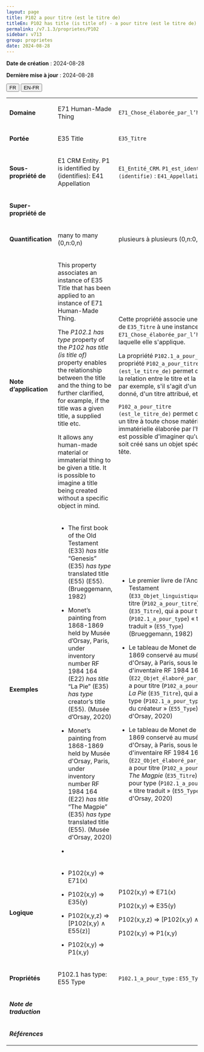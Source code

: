 ```yaml
---
layout: page
title: P102 a pour titre (est le titre de)
titleEn: P102 has title (is title of) - a pour titre (est le titre de)
permalink: /v7.1.3/proprietes/P102
sidebar: v713
group: proprietes
date: 2024-08-28
---
```


**Date de création** : 2024-08-28

**Dernière mise à jour** : 2024-08-28

<div class="lang-buttons">
 <button id="fr" class="activate">FR</button>
 <button id="en-fr">EN-FR</button>
</div>

<table>
<tbody>
<tr>
<td><p><strong>Domaine</strong></p></td>
<td class="en">
<p>E71 Human-Made Thing</p>
</td>
<td>
<p><code class="language-plaintext highlighter-rouge">E71_Chose_élaborée_par_l’humain</code></p>
</td>
</tr>
<tr>
<td><p><strong>Portée</strong></p></td>
<td class="en">
<p>E35 Title</p>
</td>
<td>
<p><code class="language-plaintext highlighter-rouge">E35_Titre</code></p>
</td>
</tr>
<tr>
<td><p><strong>Sous-propriété de</strong></p></td>
<td class="en">
<p>E1 CRM Entity. P1 is identified by (identifies): E41 Appellation</p>
</td>
<td>
<p><code class="language-plaintext highlighter-rouge">E1_Entité_CRM</code>. <code class="language-plaintext highlighter-rouge">P1_est_identifié_par (identifie)</code> : <code class="language-plaintext highlighter-rouge">E41_Appellation</code></p>
</td>
</tr>
<tr>
<td><p><strong>Super-propriété de</strong></p></td>
<td class="en">
</td>
<td>
</td>
</tr>
<tr>
<td><p><strong>Quantification</strong></p></td>
<td class="en">
<p>many to many (0,n:0,n)</p>
</td>
<td>
<p>plusieurs à plusieurs (0,n:0,n)</p>
</td>
</tr>
<tr>
<td><p><strong>Note d’application</strong></p></td>
<td class="en">
<p>This property associates an instance of E35 Title that has been applied to an instance of E71 Human-Made Thing. </p>
<p>The <em>P102.1</em> <em>has type</em> property of the <em>P102</em> <em>has title (is title of)</em> property enables the relationship between the title and the thing to be further clarified, for example, if the title was a given title, a supplied title etc.</p>
<p>It allows any human-made material or immaterial thing to be given a title. It is possible to imagine a title being created without a specific object in mind.</p>
</td>
<td>
<p>Cette propriété associe une instance de <code class="language-plaintext highlighter-rouge">E35_Titre</code> à une instance de <code class="language-plaintext highlighter-rouge">E71_Chose_élaborée_par_l’humain</code> à laquelle elle s'applique.</p>
<p>La propriété <code class="language-plaintext highlighter-rouge">P102.1_a_pour_type</code> de la propriété <code class="language-plaintext highlighter-rouge">P102_a_pour_titre (est_le_titre_de)</code> permet de clarifier la relation entre le titre et la chose, par exemple, s'il s'agit d'un titre donné, d'un titre attribué, etc.</p>
<p><code class="language-plaintext highlighter-rouge">P102_a_pour_titre (est_le_titre_de)</code> permet d'attribuer un titre à toute chose matérielle ou immatérielle élaborée par l'humain. Il est possible d'imaginer qu'un titre soit créé sans un objet spécifique en tête.</p>
</td>
</tr>
<tr>
<td><p><strong>Exemples</strong></p></td>
<td class="en">
<ul>
<li><p>The first book of the Old Testament (E33) <em>has title</em> “Genesis” (E35) <em>has type</em> translated title (E55) (E55). (Brueggemann, 1982)</p>
</li>
<li><p>Monet’s painting from 1868-1869 held by Musée d’Orsay, Paris, under inventory number RF 1984 164 (E22) <em>has title</em> “La Pie” (E35) <em>has type</em> creator’s title (E55). (Musée d’Orsay, 2020)</p>
</li>
<li><p>Monet’s painting from 1868-1869 held by Musée d'Orsay, Paris, under inventory number RF 1984 164 (E22) <em>has title</em> “The Magpie” (E35) <em>has type</em> translated title (E55). (Musée d'Orsay, 2020)</p>
</li>
<li></li>
</ul>
</td>
<td>
<ul>
<li><p>Le premier livre de l'Ancien Testament (<code class="language-plaintext highlighter-rouge">E33_Objet_linguistique</code>) a pour titre (<code class="language-plaintext highlighter-rouge">P102_a_pour_titre</code>) <em>Genèse</em> (<code class="language-plaintext highlighter-rouge">E35_Titre</code>), qui a pour type (<code class="language-plaintext highlighter-rouge">P102.1_a_pour_type</code>) « titre traduit » (<code class="language-plaintext highlighter-rouge">E55_Type</code>) (Brueggemann, 1982)</p>
</li>
<li><p>Le tableau de Monet de 1868-1869 conservé au musée d'Orsay, à Paris, sous le numéro d'inventaire RF 1984 164 (<code class="language-plaintext highlighter-rouge">E22_Objet_élaboré_par_l’humain</code>) a pour titre (<code class="language-plaintext highlighter-rouge">P102_a_pour_titre</code>) <em>La Pie</em> (<code class="language-plaintext highlighter-rouge">E35_Titre</code>), qui a pour type (<code class="language-plaintext highlighter-rouge">P102.1_a_pour_type</code>) « titre du créateur » (<code class="language-plaintext highlighter-rouge">E55_Type</code>) (Musée d'Orsay, 2020)</p>
</li>
<li><p>Le tableau de Monet de 1868-1869 conservé au musée d'Orsay, à Paris, sous le numéro d'inventaire RF 1984 164 (<code class="language-plaintext highlighter-rouge">E22_Objet_élaboré_par_l’humain</code>) a pour titre (<code class="language-plaintext highlighter-rouge">P102_a_pour_titre</code>) <em>The Magpie </em>(<code class="language-plaintext highlighter-rouge">E35_Titre</code>), qui a pour type (<code class="language-plaintext highlighter-rouge">P102.1_a_pour_type</code>) « titre traduit » (<code class="language-plaintext highlighter-rouge">E55_Type</code>) (Musée d'Orsay, 2020)</p>
</li>
</ul>
</td>
</tr>
<tr>
<td><p><strong>Logique</strong></p></td>
<td class="en">
<ul>
<li><p>P102(x,y) ⇒ E71(x)</p>
</li>
<li><p>P102(x,y) ⇒ E35(y) </p>
</li>
<li><p>P102(x,y,z) ⇒ [P102(x,y) ∧ E55(z)]</p>
</li>
<li><p>P102(x,y) ⇒ P1(x,y)</p>
</li>
</ul>
</td>
<td>
<p>P102(x,y) ⇒ E71(x)</p>
<p>P102(x,y) ⇒ E35(y) </p>
<p>P102(x,y,z) ⇒ [P102(x,y) ∧ E55(z)]</p>
<p>P102(x,y) ⇒ P1(x,y)</p>
</td>
</tr>
<tr>
<td><p><strong>Propriétés</strong></p></td>
<td class="en">
<p>P102.1 has type: E55 Type</p>
<p>      </p>
</td>
<td>
<p><code class="language-plaintext highlighter-rouge">P102.1_a_pour_type</code> : <code class="language-plaintext highlighter-rouge">E55_Type</code></p>
</td>
</tr>
<tr>
<td><p><strong><em>Note de traduction</em></strong></p></td>
<td colspan="2">
</td>
</tr>
<tr>
<td><p><strong><em>Références</em></strong></p></td>
<td colspan="2">
<p><em></em></p>
</td>
</tr>
</tbody>
</table>
